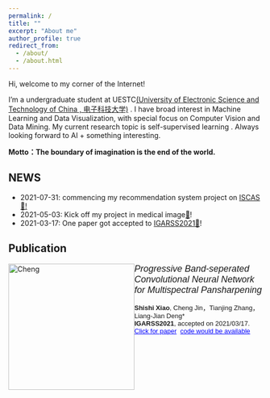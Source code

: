 ```yaml
---
permalink: /
title: ""
excerpt: "About me"
author_profile: true
redirect_from: 
  - /about/
  - /about.html
---
```


Hi, welcome to my corner of the Internet!

I’m a undergraduate student at UESTC[(University of Electronic Science and Technology of China , 电子科技大学)](https://en.uestc.edu.cn/) . I have broad interest in Machine Learning and Data Visualization, with special focus on Computer Vision and Data Mining. My current research topic is self-supervised learning . Always looking forward to AI + something interesting.

**Motto：The boundary of imagination is the end of the world.**



NEWS
------
- 2021-07-31: commencing my recommendation system project on  [ISCAS](https://summer.iscas.ac.cn/)[🦄!](http://cvpr2020.thecvf.com/)
- 2021-05-03: Kick off my project in medical image[🐰](https://ieeemlsp.cc/)!
- 2021-03-17: One paper got accepted to [IGARSS2021👻](https://igarss2021.com/)!



## Publication

<img src="https://chengjin-git.github.io/assets/images/IGARSS_PBSN_schematic.png" alt="Cheng" width="250px" style="float: left"> <em><font size="4" face="Arial">Progressive Band-seperated Convolutional Neural Network for Multispectral Pansharpening</font></em> 

<font size="2" face="Arial"><strong>Shishi Xiao</strong>, Cheng Jin，Tianjing Zhang，Liang-Jian Deng*<br> <strong>IGARSS2021</strong>, accepted on 2021/03/17. <br> <a href="https://github.com/SerendipitysX/serendipitysX.github.io/blob/master/files/IGARSS2021_PBSNet.pdf" style="color: blue">Click for paper</a> &nbsp;<a href="https://github.com/SerendipitysX/PBSNet" style="color: blue">code would be available</a><br> </font>



​       